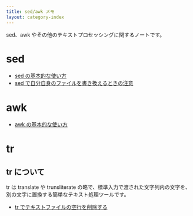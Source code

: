 ```yaml
---
title: sed/awk メモ
layout: category-index
---
```


sed、awk やその他のテキストプロセッシングに関するノートです。


sed
====
* [sed の基本的な使い方](sed-basic.html)
* [sed で自分自身のファイルを書き換えるときの注意](sed-replace-itself.html)

awk
====

* [awk の基本的な使い方](awk-basic.html)


tr
====

tr について
----
tr は translate や trunsliterate の略で、標準入力で渡された文字列内の文字を、別の文字に置換する簡単なテキスト処理ツールです。

* [tr でテキストファイルの空行を削除する](remove-empty-lines.html)

